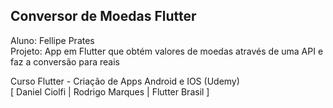 ## Conversor de Moedas Flutter

Aluno: Fellipe Prates  
Projeto: App em Flutter que obtém valores de moedas através de uma API e faz a conversão para reais

Curso Flutter - Criação de Apps Android e IOS (Udemy)  
[ Daniel Ciolfi | Rodrigo Marques | Flutter Brasil ]

